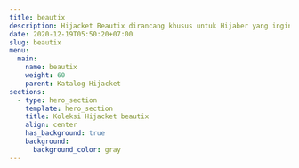 ```yaml
---
title: beautix
description: Hijacket Beautix dirancang khusus untuk Hijaber yang ingin tampil modis dan sporty. Dengan model modis, dipadu sablon strip yang menguatkan aktualisasi diri dan sablon dibagian belakang "BE COURAGEOUS. WONDERS WILL FOLLOW"
date: 2020-12-19T05:50:20+07:00
slug: beautix
menu:
  main:
    name: beautix
    weight: 60
    parent: Katalog Hijacket
sections:
  - type: hero_section
    template: hero_section
    title: Koleksi Hijacket beautix
    align: center
    has_background: true
    background:
      background_color: gray
---
```


